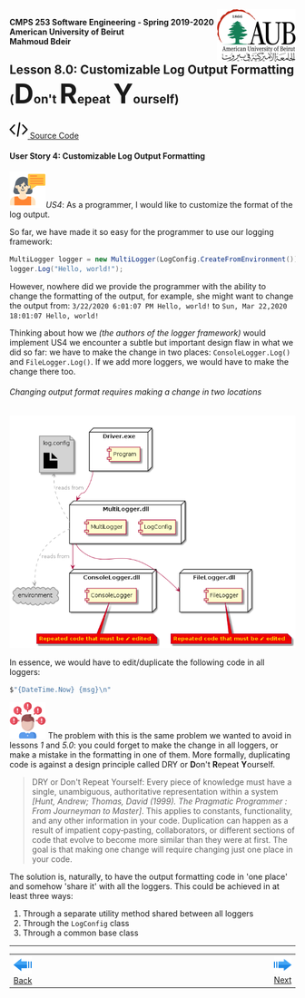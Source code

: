 ﻿<img style="float: right;" src="../../Images/aublogosmall.png"> 

**CMPS 253 Software Engineering - Spring 2019-2020 \
American University of Beirut \
Mahmoud Bdeir**


## Lesson 8.0: Customizable Log Output Formatting (<font size=7>D</font>on't <font size=7>R</font>epeat <font size=7>Y</font>ourself)
<a href="./"><img src='../../Images/code.png'> Source Code</a>

#### User Story 4: Customizable Log Output Formatting
![user story](../../Images/userstory.png 'User Story')*US4*: As a programmer, I would like to customize the format of the log output.

So far, we have made it so easy for the programmer to use our logging framework:
```C#
MultiLogger logger = new MultiLogger(LogConfig.CreateFromEnvironment());
logger.Log("Hello, world!"); 
```
However, nowhere did we provide the programmer with the ability to change the formatting of the output, for example, she might want to change the output from: `3/22/2020 6:01:07 PM Hello, world!` to `Sun, Mar 22,2020 18:01:07 Hello, world!`

Thinking about how we *(the authors of the logger framework)* would implement US4 we encounter a subtle but important design flaw in what we did so far: we have to make the change in two places: `ConsoleLogger.Log()` and `FileLogger.Log()`. If we add more loggers, we would have to make the change there too.


###### Changing output format requires making a change in two locations

![Lesson 8.0 Deployment Diagram](../images/Deployment-Diagram.png)

In essence, we would have to edit/duplicate the following code in all loggers:
```C#
$"{DateTime.Now} {msg}\n"
```

![problem icon](../../Images/problem.png 'Problem') The problem with this is the same problem we wanted to avoid in lessons *1* and *5.0*: you could forget to make the change in all loggers, or make a mistake in the formatting in one of them. More formally, duplicating code is against a design principle called DRY or <b>D</b>on't <b>R</b>epeat <b>Y</b>ourself.

> DRY or Don't Repeat Yourself: Every piece of knowledge must have a single, unambiguous, authoritative representation within a system *[Hunt, Andrew; Thomas, David (1999). The Pragmatic Programmer : From Journeyman to Master]*. This applies to constants, functionality, and any other information in your code.  Duplication can happen as a result of impatient copy‐pasting, collaborators, or different sections of code that evolve to become more similar than they were at first.  The goal is that making one change will require changing just one place in your code.

The solution is, naturally, to have the output formatting code in 'one place' and somehow 'share it' with all the loggers. This could be achieved in at least three ways:

1. Through a separate utility method shared between all loggers
1. Through the `LogConfig` class
1. Through a common base class


____

<table style='width=100%;'>
<tr>
<td><a href="../../Lesson%2007%20Dynamic%20Log%20Output/Solution%202%20Environment%20Variables/Source%20Code"><img src='../../Images/leftarrow.png'> Back</a></td>
<td width="100%"></td>
<td><a href="../../tree/master/Lesson%2003%20Logger%20Class"><img src='../../Images/rightarrow.png'> Next</a></td>
</tr>
</table>
